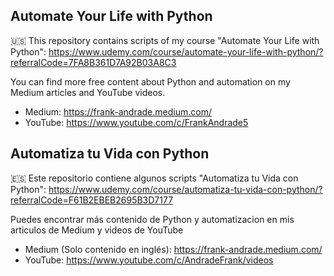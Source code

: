 ## Automate Your Life with Python
🇺🇸 This repository contains scripts of my course "Automate Your Life with Python": https://www.udemy.com/course/automate-your-life-with-python/?referralCode=7FA8B361D7A92B03A8C3

You can find more free content about Python and automation on my Medium articles and YouTube videos.

- Medium: https://frank-andrade.medium.com/
- YouTube: https://www.youtube.com/c/FrankAndrade5

## Automatiza tu Vida con Python

🇪🇸 Este repositorio contiene algunos scripts "Automatiza tu Vida con Python": https://www.udemy.com/course/automatiza-tu-vida-con-python/?referralCode=F61B2EBEB2695B3D7177

Puedes encontrar más contenido de Python y automatizacion en mis articulos de Medium y videos de YouTube

- Medium (Solo contenido en inglés): https://frank-andrade.medium.com/
- YouTube: https://www.youtube.com/c/AndradeFrank/videos

